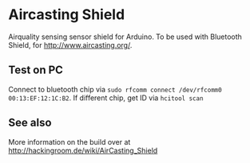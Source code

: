 # Aircasting Shield
Airquality sensing sensor shield for Arduino. To be used with Bluetooth Shield, for http://www.aircasting.org/.

## Test on PC
Connect to bluetooth chip via `sudo rfcomm connect /dev/rfcomm0 00:13:EF:12:1C:B2`.
If different chip, get ID via `hcitool scan`

## See also
More information on the build over at http://hackingroom.de/wiki/AirCasting_Shield
